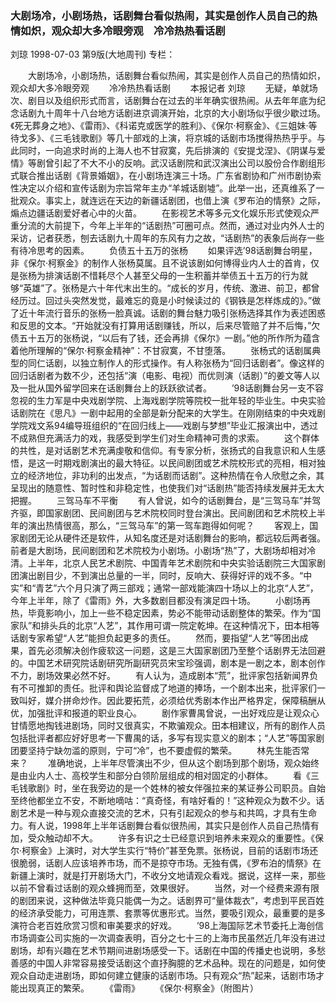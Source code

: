 ### 大剧场冷，小剧场热，话剧舞台看似热闹，其实是创作人员自己的热情如炽，观众却大多冷眼旁观　冷冷热热看话剧
刘琼
1998-07-03
第9版(大地周刊)
专栏：

　　大剧场冷，小剧场热，话剧舞台看似热闹，其实是创作人员自己的热情如炽，观众却大多冷眼旁观
　　冷冷热热看话剧
　　本报记者  刘琼
　　无疑，单就场次、剧目以及组织形式而言，话剧舞台在过去的半年确实很热闹。从去年年底为纪念话剧九十周年十八台地方话剧进京调演开始，北京的大小剧场似乎很少歇过场。《死无葬身之地》、《雷雨》、《科诺克或医学的胜利》、《保尔·柯察金》、《三姐妹·等待戈多》、《三毛钱歌剧》等几十部戏的上演，将京城的话剧市场搅得热热乎乎。与此同时，一向追求时尚的上海人也不甘寂寞，先后排演的《安提戈涅》、《阴谋与爱情》等剧曾引起了不大不小的反响。武汉话剧院和武汉演出公司以股份合作剧组形式联合推出话剧《背景婚姻》，在小剧场连演三十场。广东省剧协和广州市剧协索性决定以介绍和宣传话剧为宗旨常年主办“羊城话剧墟”。此举一出，还真维系了一批观众。事实上，就连远在天边的新疆话剧团，也借上演《罗布泊的情祭》之际，煽点边疆话剧爱好者心中的火苗。
　　在影视艺术等多元文化娱乐形式使观众严重分流的大前提下，今年上半年的“话剧热”可圈可点。然而，通过对业内外人士的采访，记者获悉，刨去话剧九十周年的东风有力之故，“话剧热”的表象后尚存一些有待冷思考的因素。
　　负债五十五万的张杨
　　如果评选’98话剧舞台明星，非《保尔·柯察金》的制作人张杨莫属。且不说该剧如何博得业内人士的首肯，仅是张杨为排演话剧不惜耗尽个人甚至父母的一生积蓄并举债五十五万的行为就够“英雄”了。张杨是六十年代末出生的。“成长的岁月，传统、激进、前卫，都曾经历过。回过头突然发觉，最难忘的竟是小时候读过的《钢铁是怎样炼成的》。”做了近十年流行音乐的张杨一脸真诚。话剧的舞台魅力吸引张杨选择其作为表述困惑和反思的文本。“开始就没有打算用话剧赚钱，所以，后来尽管赔了并不后悔，”欠债五十五万的张杨说，“以后有了钱，还会再排《保尔》一剧。”他的所作所为蕴含着他所理解的“保尔·柯察金精神”：不甘寂寞，不甘堕落。
　　张杨式的话剧属典型的同仁话剧，以独立制作人的形式操作。有人称张杨为“回归话剧者”。像这样的回归话剧者为数不少，还包括“演（电影、电视）而优则演（话剧）”的姜文等人以及一批从国外留学回来在话剧舞台上的跃跃欲试者。
　　’98话剧舞台另一支不容忽视的生力军是中央戏剧学院、上海戏剧学院等院校一批年轻的毕业生。中央实验话剧院在《思凡》一剧中起用的全部是新分配来的大学生。在刚刚结束的中央戏剧学院戏文系94编导班组织的“在回归线上——戏剧与梦想”毕业汇报演出中，透过不成熟但充满活力的戏，我感受到学生们对生命精神可贵的求索。
　　这个群体的共性，是对话剧艺术充满虔敬和信仰。有专家分析，张扬式的自我意识和人生感悟，是这一时期戏剧演出的最大特征。以民间剧团或艺术院校形式的亮相，相对独立的经济地位，非功利的出发点，“为话剧而话剧”。这种热情在令人欣慰之余，其呈现出的随意性、暂时性和非稳定性，也使我们对“话剧热”能否持续发展并无太大把握。
　　三驾马车不平衡
　　有人曾说，如今的话剧舞台，是“三驾马车”并驾齐驱，即国家剧团、民间剧团与艺术院校同时登台演出。民间剧团和艺术院校上半年的演出热情很高，那么，“三驾马车”的第一驾车跑得如何呢？
　　客观上，国家剧团无论从硬件还是软件，从知名度还是对话剧舞台的影响，都远较后两者强。前者是大剧场，民间剧团和艺术院校为小剧场。小剧场“热”了，大剧场却相对冷清。上半年，北京人民艺术剧院、中国青年艺术剧院和中央实验话剧院三大国家剧团演出剧目少，不到演出总量的一半，同时，反响大、获得好评的戏不多。“中实”和“青艺”六个月只演了两三部戏；通常一部戏能演四十场以上的北京“人艺”，今年上半年，除了《雷雨》外，大多数剧目都没有演足四十场。
　　小剧场再热，毕竟影响小，加上一些不稳定因素，势必不能带动话剧整体的繁荣。作为“国家队”和排头兵的北京“人艺”，其作用可谓一院定乾坤。在这种情况下，田本相等话剧专家希望“人艺”能担负起更多的责任。
　　然而，要指望“人艺”等团出成果，首先必须解决创作疲软这一问题，这是三大国家剧团乃至整个话剧界无法回避的。中国艺术研究院话剧研究所副研究员宋宝珍强调，剧本是一剧之本，剧本创作不力，剧场效果必然不好。
　　有人认为，造成剧本“荒”，批评家包括新闻界负有不可推卸的责任。批评和舆论监督成了地道的捧场，一个剧本出来，批评家们一致叫好，媒介拼命炒作。因此要拓荒，必须给优秀剧本作出严格界定，保障稿酬从优，加强批评和报道的职业良心。
　　剧作家曹禺曾说，一出好戏应是让观众心甘情愿地掏钱进剧场，同时又很真实，不欺骗观众。田本相建议，所有的剧作人员包括批评者都应好好思考一下曹禺的话，多写有现实意义的剧本；“人艺”等国家剧团要坚持宁缺勿滥的原则，宁可“冷”，也不要虚假的繁荣。
　　林先生能否常来？
　　准确地说，上半年尽管演出不少，但从这个剧场到那个剧场，观众始终是由业内人士、高校学生和部分白领阶层组成的相对固定的小群体。
　　看《三毛钱歌剧》时，坐在我旁边的是一个姓林的被女伴强拉来的某证券公司职员。自始至终他都坐立不安，不断地嘀咕：“真奇怪，有啥好看的！”这种观众为数不少。话剧艺术是一种与观众直接交流的艺术，只有引起观众的参与和共鸣，才具有生命力。有人说，1998年上半年话剧舞台看似很热闹，其实只是创作人员自己热情有加，受众触动却不大。
　　许多有识之士已经意识到培养未来观众的重要性。《保尔·柯察金》上演时，对大学生实行“特价”甚至免票。张杨说，目前的话剧市场还很脆弱，话剧人应该培养市场，而不是掠夺市场。无独有偶，《罗布泊的情祭》在新疆上演时，就是打开剧场大门，不收分文地请观众看戏。据说，这样一来，那些以前不曾看过话剧的观众蜂拥而至，效果很好。
　　当然，对一个经费来源有限的剧团来说，这种做法毕竟只能偶一为之。话剧界可“量体裁衣”，考虑到平民百姓的经济承受能力，可用连票、套票等优惠形式。当然，要吸引观众，最重要的是多演符合老百姓欣赏习惯和审美要求的好戏。
　　’98上海国际艺术节委托上海创信市场调查公司实施的一次调查表明，百分之七十三的上海市民虽然近几年没有进过剧场，却有兴趣在艺术节期间进剧场感受一下。话剧在中国的传播史也说明，多愁善感的中国人非常容易接受话剧这个直抒胸臆的艺术品种。现在的问题是，如何使观众自动走进剧场，即如何建立健康的话剧市场。只有观众“热”起来，话剧市场才能出现真正的繁荣。
　　《雷雨》
　　《保尔·柯察金》（附图片）
